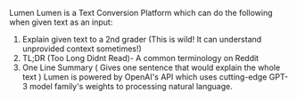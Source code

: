 Lumen
Lumen  is a Text Conversion Platform which can do the following when given text as an input:
1.	Explain given text to a 2nd grader (This is wild! It can understand unprovided context sometimes!)
2.	TL;DR (Too Long Didnt Read)- A common terminology on Reddit
3.	One Line Summary ( Gives one sentence that would explain the whole text )
Lumen is powered by OpenAI's API which uses cutting-edge GPT-3 model family's weights to processing natural language.

